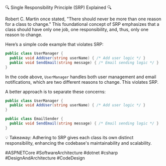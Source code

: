 🔍 Single Responsibility Principle (SRP) Explained 🔍

Robert C. Martin once stated, "There should never be more than one reason for a class to change." This foundational concept of SRP emphasizes that a class should have only one job, one responsibility, and, thus, only one reason to change.

Here’s a simple code example that violates SRP:

```csharp
public class UserManager {
  public void AddUser(string userName) { /* Add user logic */ }
  public void SendEmail(string message) { /* Email sending logic */ }
}
```

In the code above, `UserManager` handles both user management and email notifications, which are two different reasons to change. This violates SRP.

A better approach is to separate these concerns:

```csharp
public class UserManager {
  public void AddUser(string userName) { /* Add user logic */ }
}

public class EmailSender {
  public void SendEmail(string message) { /* Email sending logic */ }
}
```

💡 Takeaway:
Adhering to SRP gives each class its own distinct responsibility, enhancing the codebase's maintainability and scalability.

#ASPNETCore #SoftwareArchitecture #dotnet #csharp #DesignAndArchitecture #CodeDesign
